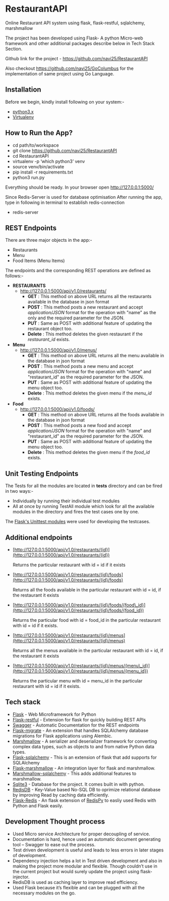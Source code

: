 RestaurantAPI
=============

Online Restaurant API system using flask, flask-restful, sqlalchemy,
marshmallow

The project has been developed using Flask- A python Micro-web framework
and other additional packages describe below in Tech Stack Section.

Github link for the project - <https://github.com/navi25/RestaurantAPI>

Also checkout <https://github.com/navi25/GoColumbus> for the implementation of same project using Go Language.

Installation
------------

Before we begin, kindly install following on your system:-

-   [python3.x](http://www.python.org)
-   [Virtualenv](https://virtualenv.pypa.io/en/stable/)

How to Run the App?
-------------------

-   cd path/to/workspace
-   git clone <https://github.com/navi25/RestaurantAPI>
-   cd RestaurantAPI
-   virtualenv -p ‘which python3’ venv
-   source venv/bin/activate
-   pip install -r requirements.txt
-   python3 run.py

Everything should be ready. In your browser open
<http://127.0.0.1:5000/>

Since Redis-Server is used for database optimisation
After running the app, type in following in terminal to establish
redis-connection

- redis-server

REST Endpoints
--------------

There are three major objects in the app:-

-   Restaurants
-   Menu
-   Food Items (Menu Items)

The endpoints and the corresponding REST operations are defined as
follows:-

-   **RESTAURANTS**
    -   <http://127.0.0.1:5000/api/v1.0/restaurants/>
        -   **GET** : This method on above URL returns all the
            restaurants available in the database in json format
        -   **POST** : This method posts a new restaurant and accept
            *application/JSON* format for the operation with "name" as
            the only and the required parameter for the JSON.
        -   **PUT** : Same as POST with additional feature of updating
            the restaurant object too.
        -   **Delete** : This method deletes the given restaurant if the
            *restaurant\_id* exists.
-   **Menu**
    -   <http://127.0.0.1:5000/api/v1.0/menus/>
        -   **GET** : This method on above URL returns all the menu
            available in the database in json format
        -   **POST** : This method posts a new menu and accept
            *application/JSON* format for the operation with "name" and
            "restaurant\_id" as the required parameter for the JSON.
        -   **PUT** : Same as POST with additional feature of updating
            the menu object too.
        -   **Delete** : This method deletes the given menu if the
            *menu\_id* exists.
-   **Food**
    -   <http://127.0.0.1:5000/api/v1.0/foods/>
        -   **GET** : This method on above URL returns all the foods
            available in the database in json format
        -   **POST** : This method posts a new food and accept
            *application/JSON* format for the operation with "name" and
            "restaurant\_id" as the required parameter for the JSON.
        -   **PUT** : Same as POST with additional feature of updating
            the menu object too.
        -   **Delete** : This method deletes the given menu if the
            *food\_id* exists.

Unit Testing Endpoints
----------------------

The Tests for all the modules are located in **tests** directory and can be fired
in two ways:-
- Individually by running their individual test modules
- All at once by running TestAll module which look for all the available modules
in the directory and fires the test cases one by one.

The [Flask's Unittest modules](http://flask.pocoo.org/docs/0.12/testing/) were used for developing the testcases.

Additional endpoints
--------------------

 -   [http://127.0.0.1:5000/api/v1.0/restaurants/{id}](http://127.0.0.1:5000/api/v1.0/restaurants/{id})

     Returns the particular restaurant with id = id if it exists

 -   [http://127.0.0.1:5000/api/v1.0/restaurants/{id}/foods](http://127.0.0.1:5000/api/v1.0/restaurants/{id}/foods)

     Returns all the foods available in the particular restaurant with
     id = id, if the restaurant it exists

 -   [http://127.0.0.1:5000/api/v1.0/restaurants/{id}/foods/{food\_id}](http://127.0.0.1:5000/api/v1.0/restaurants/{id}/foods/{food_id})

     Returns the particular food with id = food\_id in the particular
     restaurant with id = id if it exists.

 -   [http://127.0.0.1:5000/api/v1.0/restaurants/{id}/menus](http://127.0.0.1:5000/api/v1.0/restaurants/{id}/menus)

     Returns all the menus available in the particular restaurant with
     id = id, if the restaurant it exists

 -   [http://127.0.0.1:5000/api/v1.0/restaurants/{id}/menus/{menu\_id}](http://127.0.0.1:5000/api/v1.0/restaurants/{id}/menus/{menu_id})

     Returns the particular menu with id = menu\_id in the particular
     restaurant with id = id if it exists.

Tech stack
----------

-   [Flask](http://flask.pocoo.org/) - Web Microframework for Python
-   [Flask-restful](https://flask-restful.readthedocs.io/en/latest/) -
    Extension for flask for quickly building REST APIs
-   [Swagger](https://swagger.io/) - Automatic Documentation for the
    REST endpoints
-   [Flask-migrate](https://flask-migrate.readthedocs.io/en/latest/) -
    An extension that handles SQLAlchemy database migrations for Flask
    applications using Alembic.
-   [Marshmallow](https://marshmallow.readthedocs.io) - A serializer and
    deserializer framework for converting complex data types, such as
    objects to and from native Python data types.
-   [Flask-sqlalchemy](http://flask-sqlalchemy.pocoo.org/) - This is an
    extension of flask that add supports for SQLAlchemy
-   [Flask-marshmallow](https://flask-marshmallow.readthedocs.io/en/latest/) - An integration layer for flask and marshmallow.
-   [Marshmallow-sqlalchemy](https://marshmallow-sqlalchemy.readthedocs.io/en/latest/) - This adds additional features to marshmallow.
-   [Sqlite3](https://www.sqlite.org/index.html) - Database for the
    project. It comes built in with python.
-   [RedisDB](https://redis.io/) - Key-Value based No-SQL DB to oprimize relational
database by improving Read by caching data efficiently.
-   [Flask-Redis](https://github.com/underyx/flask-redis) - An flask extension of [RedisPy](http://redis-py.readthedocs.io/en/latest/)
    to easliy used Redis with Python and Flask easily.

Development Thought process
---------------------------

-   Used Micro service Architecture for proper decoupling of service.
-   Documentation is hard, hence used an automatic document generating
    tool – Swagger to ease out the process.
-   Test driven development is useful and leads to less errors in later
    stages of development.
-   Dependency injection helps a lot in Test driven development and also
    in making the project more modular and flexible. Though couldn’t use
    in the current project but would surely update the project using
    flask-injector.
-   RedisDB is used as caching layer to improve read efficiency.
-   Used Flask because it’s flexible and can be plugged with all the
    necessary modules on the go.


